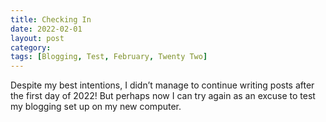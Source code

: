 ```yaml
---
title: Checking In
date: 2022-02-01
layout: post
category:
tags: [Blogging, Test, February, Twenty Two]
---
```

Despite my best intentions, I didn’t manage to continue writing posts after the first day of 2022! But perhaps now I can try again as an excuse to test my blogging set up on my new computer.
